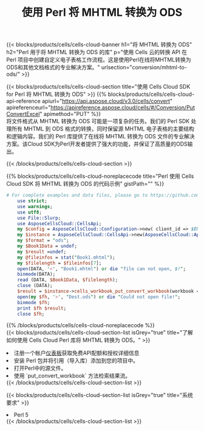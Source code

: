 ﻿---
title: 使用 Perl 将 MHTML 转换为 ODS
description: 利用Perl的Aspose.Cells Cloud SDK将MHTML格式文件转换为ODS格式文件。
kwords: Excel, Convert MHTML to ODS, REST, Perl
howto: How to convert MHTML to ODS using Aspose.Cells Cloud Perl library.
---
{{< blocks/products/cells/cells-cloud-banner h1="将 MHTML 转换为 ODS" h2="Perl 用于将 MHTML 转换为 ODS 的库" p="使用 Cells 云的转换 API 在 Perl 项目中创建自定义电子表格工作流程。这是使用Perl在线将MHTML转换为ODS和其他文档格式的专业解决方案。" urlsection="conversion/mhtml-to-ods/" >}}

{{< blocks/products/cells/cells-cloud-section title="使用 Cells Cloud SDK for Perl 将 MHTML 转换为 ODS" >}}
{{% blocks/products/cells/cells-cloud-api-reference apiurl="https://api.aspose.cloud/v3.0/cells/convert" apireferenceurl="https://apireference.aspose.cloud/cells/#/Conversion/PutConvertExcel" apimethod="PUT" %}}
<br/>
将文件格式从 MHTML 转换为 ODS 可能是一项复杂的任务。我们的 Perl SDK 处理所有 MHTML 到 ODS 格式的转换，同时保留源 MHTML 电子表格的主要结构和逻辑内容。我们的 Perl 库提供了在线将 MHTML 转换为 ODS 文件的专业解决方案。该Cloud SDK为Perl开发者提供了强大的功能，并保证了高质量的ODS输出。

{{< /blocks/products/cells/cells-cloud-section >}}

{{% blocks/products/cells/cells-cloud-noreplacecode title="Perl 使用 Cells Cloud SDK 将 MHTML 转换为 ODS 的代码示例" gistPath="" %}}
 
```perl
# For complete examples and data files, please go to https://github.com/aspose-cells-cloud/aspose-cells-cloud-perl/
    use strict;
    use warnings;
    use utf8; 
    use File::Slurp;
    use AsposeCellsCloud::CellsApi;
    my $config = AsposeCellsCloud::Configuration->new( client_id => $ENV{'ProductClientId'}, client_secret => $ENV{'ProductClientSecret'});
    my $instance = AsposeCellsCloud::CellsApi->new(AsposeCellsCloud::ApiClient->new( $config));
    my $format = "ods";
    my $Book1Data = undef;
    my $result =undef;
    my @fileinfos = stat("Book1.mhtml");
    my $filelength = $fileinfos[7];
    open(DATA, '<', "Book1.mhtml") or die "file can not open, $!";
    binmode(DATA);
    read (DATA, $Book1Data, $filelength);
    close (DATA); 
    $result = $instance->cells_workbook_put_convert_workbook(workbook => $Book1Data, format => $format);
    open(my $fh, '>', "Dest.ods") or die "Could not open file!";
    binmode $fh;
    print $fh $result;
    close $fh;
```
 
{{% /blocks/products/cells/cells-cloud-noreplacecode %}}
<br/>
{{< blocks/products/cells/cells-cloud-section-list isGrey="true" title="了解如何使用 Cells Cloud Perl 库将 MHTML 转换为 ODS。" >}}
<li>注册一个帐户<a href="https://dashboard.aspose.cloud/">仪表板</a>获取免费API配额和授权详细信息</li>
<li>安装 Perl 包并将引用（导入库）添加到您的项目中。</li>
<li>打开Perl中的源文件。</li>
<li>使用 `put_convert_workbook` 方法检索结果流。</li>
{{< /blocks/products/cells/cells-cloud-section-list >}}

{{< blocks/products/cells/cells-cloud-section-list isGrey="true" title="系统要求" >}}
<li>Perl 5</li>
{{< /blocks/products/cells/cells-cloud-section-list >}}
